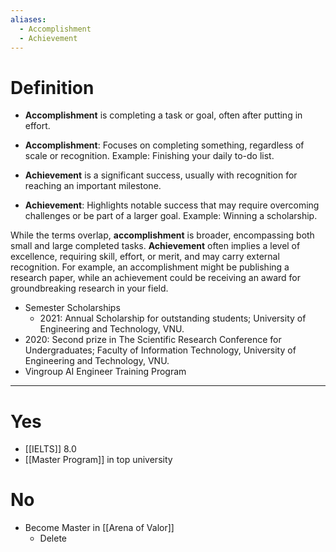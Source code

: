 ```yaml
---
aliases:
  - Accomplishment
  - Achievement
---
```

# Definition

- **Accomplishment** is completing a task or goal, often after putting in effort. 
- **Accomplishment**: Focuses on completing something, regardless of scale or recognition. Example: Finishing your daily to-do list.  



- **Achievement** is a significant success, usually with recognition for reaching an important milestone.  
- **Achievement**: Highlights notable success that may require overcoming challenges or be part of a larger goal. Example: Winning a scholarship.  

While the terms overlap, **accomplishment** is broader, encompassing both small and large completed tasks. **Achievement** often implies a level of excellence, requiring skill, effort, or merit, and may carry external recognition. For example, an accomplishment might be publishing a research paper, while an achievement could be receiving an award for groundbreaking research in your field.

- Semester Scholarships
    - 2021: Annual Scholarship for outstanding students; University of Engineering and Technology, VNU.
- 2020: Second prize in The Scientific Research Conference for Undergraduates; Faculty of Information Technology, University of Engineering and Technology, VNU.
- Vingroup AI Engineer Training Program

---
# Yes

- [[IELTS]] 8.0
- [[Master Program]] in top university
# No

- Become Master in [[Arena of Valor]]
	- Delete